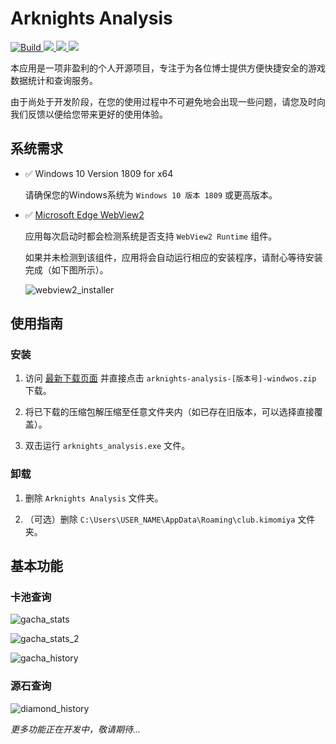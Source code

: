# Arknights Analysis

<p>
<a title="Build" href="https://github.com/MasterHiei/arknights_analysis/actions/workflows/build.yml" >
  <img src="https://github.com/MasterHiei/arknights_analysis/actions/workflows/build.yml/badge.svg" alt="Build">
</a>
<a title="Made with Fluent Design" href="https://github.com/bdlukaa/fluent_ui">
  <img src="https://img.shields.io/badge/fluent-design-blue?style=flat-square&color=gray&labelColor=0078D7">
</a>
<a title="License" href="https://github.com/MasterHiei/arknights_analysis/blob/master/LICENSE.md">
  <img src="https://img.shields.io/github/license/MasterHiei/arknights_analysis">
</a>
<a title="Release" href="https://github.com/MasterHiei/arknights_analysis/releases">
  <img src="https://img.shields.io/github/v/release/MasterHiei/arknights_analysis?sort=semver">
</a>
</p>

本应用是一项非盈利的个人开源项目，专注于为各位博士提供方便快捷安全的游戏数据统计和查询服务。

由于尚处于开发阶段，在您的使用过程中不可避免地会出现一些问题，请您及时向我们反馈以便给您带来更好的使用体验。

## 系统需求

- :white_check_mark: Windows 10 Version 1809 for x64

  请确保您的Windows系统为 `Windows 10 版本 1809` 或更高版本。

- :white_check_mark: [Microsoft Edge WebView2](https://developer.microsoft.com/en-us/microsoft-edge/webview2/)

  应用每次启动时都会检测系统是否支持 `WebView2 Runtime` 组件。

  如果并未检测到该组件，应用将会自动运行相应的安装程序，请耐心等待安装完成（如下图所示）。

  ![webview2_installer](https://user-images.githubusercontent.com/20240686/202844227-8d20f794-1e5d-4e7e-a44f-f0d620a28d36.png)

## 使用指南

### 安装

1. 访问 [最新下载页面](https://github.com/MasterHiei/arknights_analysis/releases/latest) 并直接点击 `arknights-analysis-[版本号]-windwos.zip` 下载。

2. 将已下载的压缩包解压缩至任意文件夹内（如已存在旧版本，可以选择直接覆盖）。

3. 双击运行 `arknights_analysis.exe` 文件。

### 卸载

1. 删除 `Arknights Analysis` 文件夹。

2. （可选）删除 `C:\Users\USER_NAME\AppData\Roaming\club.kimomiya` 文件夹。

## 基本功能

### 卡池查询

![gacha_stats](https://user-images.githubusercontent.com/20240686/202844998-cb5c28fc-fcde-4e1c-aa71-8870189c7dc8.png)

![gacha_stats_2](https://user-images.githubusercontent.com/20240686/202845139-1eef841d-fad7-458f-88fd-42921d44a601.png)

![gacha_history](https://user-images.githubusercontent.com/20240686/202845039-9390ed54-f664-49cb-9dc9-97fb4a3959d3.png)


### 源石查询

![diamond_history](https://user-images.githubusercontent.com/20240686/202845087-969ee0c8-7423-4480-aacc-8cc2836845bb.png)


*更多功能正在开发中，敬请期待...*

